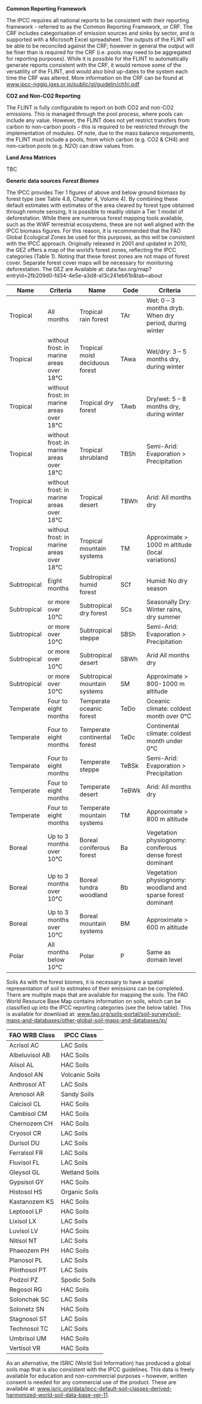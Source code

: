 **Common Reporting Framework**

The IPCC requires all national reports to be consistent with their reporting framework - referred to as the Common Reporting Framework, or CRF. The CRF includes categorisation of emission sources and sinks by sector, and is supported with a Microsoft Excel spreadsheet.  The outputs of the FLINT will be able to be reconciled against the CRF; however in general the output will be finer than is required for the CRF (i.e. pools may need to be aggregated for reporting purposes). While it is possible for the FLINT to automatically generate reports consistent with the CRF, it would remove some of the versatility of the FLINT, and would also bind up-dates to the system each time the CRF was altered. More information on the CRF can be found at www.ipcc-nggip.iges.or.jp/public/gl/guidelin/ch1ri.pdf  

**CO2 and Non-CO2 Reporting**

The FLINT is fully configurable to report on both CO2 and non-CO2 emissions. This is managed through the pool process, where pools can include any value. However, the FLINT does not yet restrict transfers from carbon to non-carbon pools – this is required to be restricted through the implementation of modules.
Of note, due to the mass balance requirements, the FLINT must include a pools, from which carbon (e.g. CO2 & CH4) and non-carbon pools (e.g. N2O) can draw values from.

**Land Area Matrices**

TBC

**Generic data sources**
**_Forest Biomes_**

The IPCC provides Tier 1 figures of above and below ground biomass by forest type (see Table 4.8, Chapter 4, Volume 4). By combining these default estimates with estimates of the area cleared by forest type obtained through remote sensing, it is possible to readily obtain a Tier 1 model of deforestation.
While there are numerous forest mapping tools available, such as the WWF terrestrial ecosystems, these are not well aligned with the IPCC biomass figures. For this reason, it is recommended that the FAO Global Ecological Zones be used for this purposes, as this will be consistent with the IPCC approach.
Originally released in 2001 and updated in 2010, the GEZ offers a map of the world’s forest zones, reflecting the IPCC categories (Table 1). Noting that these forest zones are not maps of forest cover. Separate forest cover maps will be necessary for monitoring deforestation.
The GEZ are Available at: data.fao.org/map?entryId=2fb209d0-fd34-4e5e-a3d8-a13c241eb61b&tab=about

Name|Criteria|Name|Code|Criteria
----|--------|----|----|--------
Tropical | All months | Tropical rain forest | TAr | Wet: 0 – 3 months dryb. When dry period, during winter
Tropical|without frost: in marine areas over 18°C|Tropical moist deciduous forest|TAwa|Wet/dry: 3 – 5 months dry, during winter
Tropical|without frost: in marine areas over 18°C|Tropical dry forest|TAwb|Dry/wet: 5 – 8 months dry, during winter
Tropical|without frost: in marine areas over 18°C|Tropical shrubland|TBSh|Semi-Arid: Evaporation > Precipitation
Tropical|without frost: in marine areas over 18°C|Tropical desert|TBWh|Arid: All months dry
Tropical|without frost: in marine areas over 18°C|Tropical mountain systems|TM|Approximate > 1000 m altitude (local variations)
Subtropical|Eight months|Subtropical humid forest|SCf|Humid: No dry season
Subtropical|or more over 10°C|Subtropical dry forest|SCs|Seasonally Dry: Winter rains, dry summer
Subtropical|or more over 10°C|Subtropical steppe|SBSh|Semi-Arid: Evaporation > Precipitation
Subtropical|or more over 10°C|Subtropical desert|SBWh|Arid All months dry
Subtropical|or more over 10°C|Subtropical mountain systems|SM|Approximate > 800-1000 m altitude
Temperate|Four to eight months|Temperate oceanic forest|TeDo|Oceanic climate: coldest month over 0°C
Temperate|Four to eight months|Temperate continental forest|TeDc|Continental climate: coldest month under 0°C
Temperate|Four to eight months|Temperate steppe|TeBSk|Semi-Arid: Evaporation > Precipitation
Temperate|Four to eight months|Temperate desert|TeBWk|Arid: All months dry
Temperate|Four to eight months|Temperate mountain systems|TM|Approximate > 800 m altitude
Boreal|Up to 3 months over 10°C|Boreal coniferous forest|Ba|Vegetation physiognomy: coniferous dense forest dominant
Boreal|Up to 3 months over 10°C|Boreal tundra woodland|Bb|Vegetation physiognomy: woodland and sparse forest dominant
Boreal|Up to 3 months over 10°C|Boreal mountain systems|BM|Approximate > 600 m altitude
Polar|All months below 10°C|Polar|P|Same as domain level


Soils
As with the forest biomes, it is necessary to have a spatial representation of soil to estimates of their emissions can be completed. There are multiple maps that are available for mapping the soils. The FAO World Resource Base Map contains information on soils, which can be classified up into the IPCC reporting categories (see the below table).
This is available for download at: www.fao.org/soils-portal/soil-survey/soil-maps-and-databases/other-global-soil-maps-and-databases/jp/

FAO WRB Class|IPCC Class
------------------|------------------------------
Acrisol AC|LAC Soils
Albeluvisol AB|HAC Soils
Alisol AL|HAC Soils
Andosol AN|Volcanic Soils
Anthrosol AT|LAC Soils
Arenosol AR|Sandy Soils
Calcisol CL|HAC Soils
Cambisol CM|HAC Soils
Chernozem CH|HAC Soils
Cryosol CR|LAC Soils
Durisol DU|LAC Soils
Ferralsol FR|LAC Soils
Fluvisol FL|LAC Soils
Gleysol GL|Wetland Soils
Gypsisol GY|HAC Soils
Histosol HS|Organic Soils
Kastanozem KS|HAC Soils
Leptosol LP|HAC Soils
Lixisol LX|LAC Soils
Luvisol LV|HAC Soils
Nitisol NT|LAC Soils
Phaeozem PH|HAC Soils
Planosol PL|LAC Soils
Plinthosol PT|LAC Soils
Podzol PZ|Spodic Soils
Regosol RG|HAC Soils
Solonchak SC|LAC Soils
Solonetz SN|HAC Soils
Stagnosol ST|LAC Soils
Technosol TC|LAC Soils
Umbrisol UM|HAC Soils
Vertisol VR|HAC Soils

As an alternative, the ISRIC (World Soil Information) has produced a global soils map that is also consistent with the IPCC guidelines. This data is freely available for education and non-commercial purposes – however, written consent is needed for any commercial use of the product.
These are available at: www.isric.org/data/ipcc-default-soil-classes-derived-harmonized-world-soil-data-base-ver-11.
 
  
